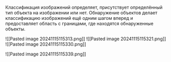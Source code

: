 Классификация изображений определяет, присутствует определённый тип объекта на изображении или нет. Обнаружение объектов делает классификацию изображений ещё одним шагом вперед и предоставляет область с границами, где находятся обнаруженные объекты.

![[Pasted image 20241115115313.png]]
![[Pasted image 20241115115321.png]]
![[Pasted image 20241115115330.png]]

![[Pasted image 20241115115339.png]]
